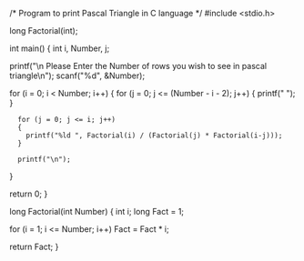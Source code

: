 /* Program to print Pascal Triangle in C language */
#include <stdio.h>
 
long Factorial(int);
 
int main()
{
   int i, Number, j;
 
   printf("\n Please Enter the Number of rows you wish to see in pascal triangle\n");
   scanf("%d", &Number);
 
   for (i = 0; i < Number; i++)
   {
      for (j = 0; j <= (Number - i - 2); j++)
      {
      	printf(" ");
	  }
 
      for (j = 0; j <= i; j++)
      {
      	printf("%ld ", Factorial(i) / (Factorial(j) * Factorial(i-j)));
	  } 
 
      printf("\n");
   }
 
   return 0;
}
 
long Factorial(int Number)
{
   int i;
   long Fact = 1;
 
   for (i = 1; i <= Number; i++)
         Fact = Fact * i;
 
   return Fact;
}

